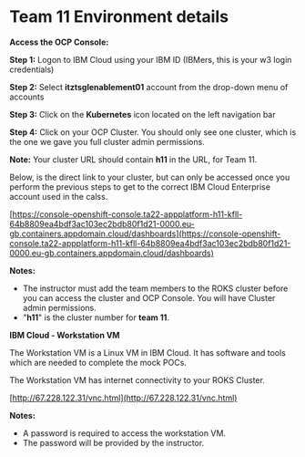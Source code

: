# Team 11 Environment details



**Access the OCP Console:** 

**Step 1:** Logon to IBM Cloud using your IBM ID (IBMers, this is your w3 login credentials)

**Step 2:** Select **itztsglenablement01** account from the drop-down menu of accounts

**Step 3:** Click on the **Kubernetes** icon located on the left navigation bar

**Step 4:** Click on your OCP Cluster. You should only see one cluster, which is the one we gave you full cluster admin permissions. 

**Note:** Your cluster URL should contain **h11** in the URL, for Team 11. 

Below, is the direct link to your cluster, but can only be accessed once you perform the previous steps to get to the correct IBM Cloud Enterprise account used in the calss. 



[https://console-openshift-console.ta22-appplatform-h11-kfll-64b8809ea4bdf3ac103ec2bdb80f1d21-0000.eu-gb.containers.appdomain.cloud/dashboards](https://console-openshift-console.ta22-appplatform-h11-kfll-64b8809ea4bdf3ac103ec2bdb80f1d21-0000.eu-gb.containers.appdomain.cloud/dashboards)


  **Notes:** 
  
  - The instructor must add the team members to the ROKS cluster before you can access the cluster and OCP Console. You will have Cluster admin permissions.  
  - "**h11**" is the cluster number for **team 11**. 


**IBM Cloud - Workstation VM**

  The Workstation VM is a Linux VM in IBM Cloud. It has software and tools which are needed to complete the mock POCs. 
  
  The Workstation VM has internet connectivity to your ROKS Cluster. 
  
  [http://67.228.122.31/vnc.html](http://67.228.122.31/vnc.html)

 
  **Notes:** 
  
  - A password is required to access the workstation VM. 
  - The password will be provided by the instructor.  

